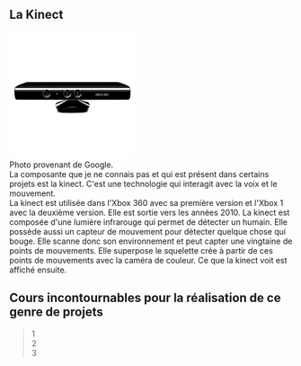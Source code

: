 ## La Kinect
![photo](media/kinect.jpg) <br>
Photo provenant de Google. <br>
La composante que je ne connais pas et qui est présent dans certains projets est la kinect. C'est une technologie 
qui interagit avec la voix et le mouvement. </br>
La kinect est utilisée dans l'Xbox 360 avec sa première version et l'Xbox 1 avec la deuxième version. Elle 
est sortie vers les années 2010.
La kinect est composée d'une lumière infrarouge qui permet de détecter un humain. Elle possède aussi un
capteur de mouvement pour détecter quelque chose qui bouge. Elle scanne donc son environnement et peut capter
une vingtaine de points de mouvements. Elle superpose le squelette crée à partir de ces points de mouvements
avec la caméra de couleur. Ce que la kinect voit est affiché ensuite.

## Cours incontournables pour la réalisation de ce genre de projets
> 1 <br>
> 2 <br>
> 3 <br>
